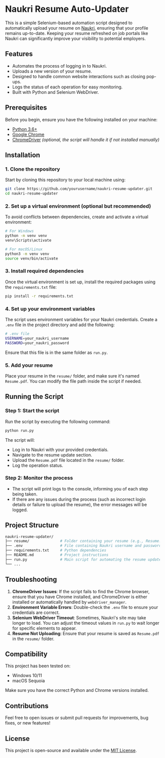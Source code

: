 
# Naukri Resume Auto-Updater

This is a simple Selenium-based automation script designed to automatically upload your resume on [Naukri](https://www.naukri.com), ensuring that your profile remains up-to-date. Keeping your resume refreshed on job portals like Naukri can significantly improve your visibility to potential employers.

## Features
- Automates the process of logging in to Naukri.
- Uploads a new version of your resume.
- Designed to handle common website interactions such as closing pop-ups.
- Logs the status of each operation for easy monitoring.
- Built with Python and Selenium WebDriver.

## Prerequisites

Before you begin, ensure you have the following installed on your machine:

- [Python 3.6+](https://www.python.org/downloads/)
- [Google Chrome](https://www.google.com/chrome/)
- [ChromeDriver](https://chromedriver.chromium.org/downloads) *(optional, the script will handle it if not installed manually)*

## Installation

### 1. Clone the repository
Start by cloning this repository to your local machine using:

```bash
git clone https://github.com/yourusername/naukri-resume-updater.git
cd naukri-resume-updater
```

### 2. Set up a virtual environment (optional but recommended)
To avoid conflicts between dependencies, create and activate a virtual environment:

```bash
# For Windows
python -m venv venv
venv\Scripts\activate

# For macOS/Linux
python3 -m venv venv
source venv/bin/activate
```

### 3. Install required dependencies
Once the virtual environment is set up, install the required packages using the `requirements.txt` file:

```bash
pip install -r requirements.txt
```

### 4. Set up your environment variables
The script uses environment variables for your Naukri credentials. Create a `.env` file in the project directory and add the following:

```bash
# .env file
USERNAME=your_naukri_username
PASSWORD=your_naukri_password
```

Ensure that this file is in the same folder as `run.py`.

### 5. Add your resume
Place your resume in the `resume/` folder, and make sure it's named `Resume.pdf`. You can modify the file path inside the script if needed.

## Running the Script

### Step 1: Start the script

Run the script by executing the following command:

```bash
python run.py
```

The script will:
- Log in to Naukri with your provided credentials.
- Navigate to the resume update section.
- Upload the `Resume.pdf` file located in the `resume/` folder.
- Log the operation status.

### Step 2: Monitor the process
- The script will print logs to the console, informing you of each step being taken.
- If there are any issues during the process (such as incorrect login details or failure to upload the resume), the error messages will be logged.

## Project Structure

```bash
naukri-resume-updater/
├── resume/              # Folder containing your resume (e.g., Resume.pdf)
├── .env                 # File containing Naukri username and password
├── requirements.txt     # Python dependencies
├── README.md            # Project instructions
├── run.py               # Main script for automating the resume update process
└── ...
```

## Troubleshooting

1. **ChromeDriver Issues**: If the script fails to find the Chrome browser, ensure that you have Chrome installed, and ChromeDriver is either installed or automatically handled by `webdriver_manager`.
2. **Environment Variable Errors**: Double-check the `.env` file to ensure your credentials are correct.
3. **Selenium WebDriver Timeout**: Sometimes, Naukri's site may take longer to load. You can adjust the timeout values in `run.py` to wait longer for specific elements to appear.
4. **Resume Not Uploading**: Ensure that your resume is saved as `Resume.pdf` in the `resume/` folder.

## Compatibility

This project has been tested on:
- Windows 10/11
- macOS Sequoia

Make sure you have the correct Python and Chrome versions installed.

## Contributions

Feel free to open issues or submit pull requests for improvements, bug fixes, or new features!

## License

This project is open-source and available under the [MIT License](https://opensource.org/licenses/MIT).

